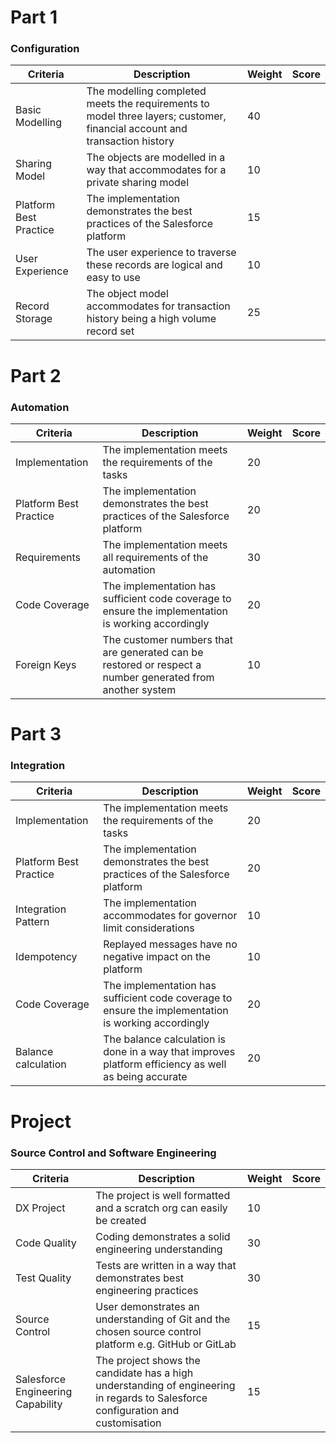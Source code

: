 # Part 1
### Configuration

| Criteria               | Description                                                                                                               | Weight | Score |
| ---------------------- | ------------------------------------------------------------------------------------------------------------------------- | ------ | ----- |
| Basic Modelling        | The modelling completed meets the requirements to model three layers; customer, financial account and transaction history | 40     |       |
| Sharing Model          | The objects are modelled in a way that accommodates for a private sharing model                                           | 10     |       |
| Platform Best Practice | The implementation demonstrates the best practices of the Salesforce platform                                             | 15     |       |
| User Experience        | The user experience to traverse these records are logical and easy to use                                                 | 10     |       |
| Record Storage         | The object model accommodates for transaction history being a high volume record set                                      | 25     |       |

# Part 2
### Automation

| Criteria               | Description                                                                                               | Weight | Score |
| ---------------------- | --------------------------------------------------------------------------------------------------------- | ------ | ----- |
| Implementation         | The implementation meets the requirements of the tasks                                                    | 20     |       |
| Platform Best Practice | The implementation demonstrates the best practices of the Salesforce platform                             | 20     |       |
| Requirements           | The implementation meets all requirements of the automation                                               | 30     |       |
| Code Coverage          | The implementation has sufficient code coverage to ensure the implementation is working accordingly       | 20     |       |
| Foreign Keys           | The customer numbers that are generated can be restored or respect a number generated from another system | 10     |       |

# Part 3
### Integration

| Criteria               | Description                                                                                          | Weight | Score |
| ---------------------- | ---------------------------------------------------------------------------------------------------- | ------ | ----- |
| Implementation         | The implementation meets the requirements of the tasks                                               | 20     |       |
| Platform Best Practice | The implementation demonstrates the best practices of the Salesforce platform                        | 20     |       |
| Integration Pattern    | The implementation accommodates for governor limit considerations                                    | 10     |       |
| Idempotency            | Replayed messages have no negative impact on the platform                                            | 10     |       |
| Code Coverage          | The implementation has sufficient code coverage to ensure the implementation is working accordingly  | 20     |       |
| Balance calculation    | The balance calculation is done in a way that improves platform efficiency as well as being accurate | 20     |       |

# Project
### Source Control and Software Engineering

| Criteria                          | Description                                                                                                                      | Weight | Score |
| --------------------------------- | -------------------------------------------------------------------------------------------------------------------------------- | ------ | ----- |
| DX Project                        | The project is well formatted and a scratch org can easily be created                                                            | 10     |       |
| Code Quality                      | Coding demonstrates a solid engineering understanding                                                                            | 30     |       |
| Test Quality                      | Tests are written in a way that demonstrates best engineering practices                                                          | 30     |       |
| Source Control                    | User demonstrates an understanding of Git and the chosen source control platform e.g. GitHub or GitLab                           | 15     |       |
| Salesforce Engineering Capability | The project shows the candidate has a high understanding of engineering in regards to Salesforce configuration and customisation | 15     |       |